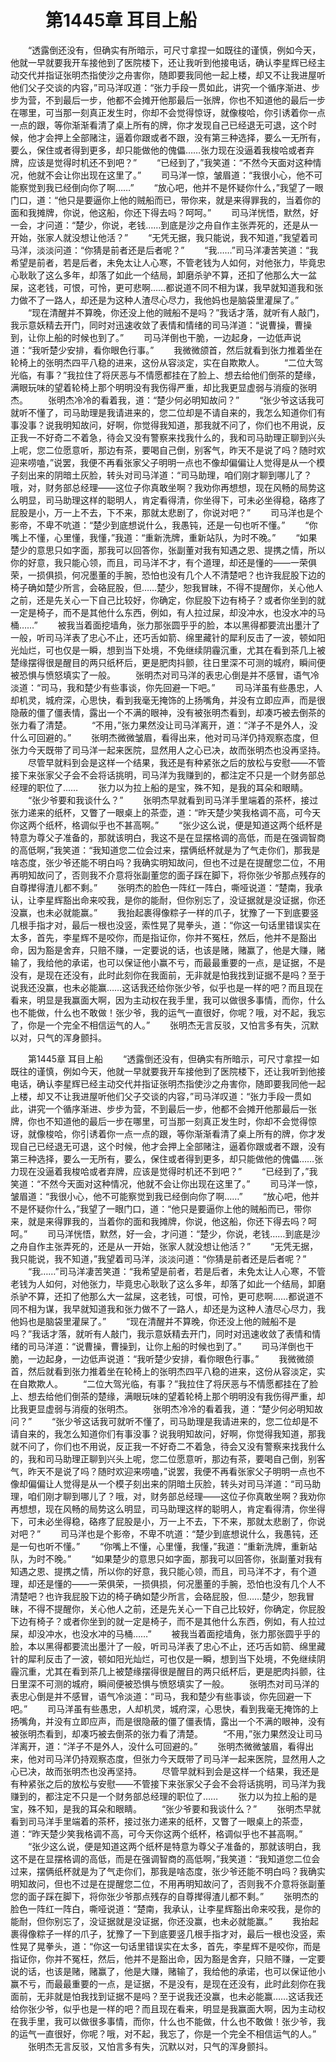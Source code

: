 # 　　第1445章 耳目上船
　　“透露倒还没有，但确实有所暗示，可尺寸拿捏一如既往的谨慎，例如今天，他就一早就要我开车接他到了医院楼下，还让我听到他接电话，确认李星辉已经主动交代并指证张明杰指使沙之舟害你，随即要我同他一起上楼，却又不让我进屋听他们父子交谈的内容，”司马洋叹道：“张力手段一贯如此，讲究一个循序渐进、步步为营，不到最后一步，他都不会摊开他那最后一张牌，你也不知道他的最后一步在哪里，可当那一刻真正发生时，你却不会觉得惊讶，就像梭哈，你引诱着你一点一点的跟，等你渐渐看清了桌上所有的牌，你才发现自己已经退无可退，这个时候，他才会押上全部赌注，逼着你跟或者不跟，没有第三种选择，要么一无所有，要么，保住或者得到更多，却只能做他的傀儡……张力现在没逼着我梭哈或者弃牌，应该是觉得时机还不到吧？”
　　“已经到了，”我笑道：“不然今天面对这种情况，他就不会让你出现在这里了。”
　　司马洋一惊，皱眉道：“我很小心，他不可能察觉到我已经倒向你了啊……”
　　“放心吧，他并不是怀疑你什么，”我望了一眼门口，道：“他只是要逼你上他的贼船而已，带你来，就是来得罪我的，当着你的面和我摊牌，你说，他这船，你还下得去吗？呵呵。”
　　司马洋恍悟，默然，好一会，才问道：“楚少，你说，老钱……到底是沙之舟自作主张弄死的，还是从一开始，张家人就没想让他活？”
　　“无凭无据，我只能说，我不知道，”我望着司马洋，淡淡问道：“你猜是前者还是后者呢？”
　　“我……”司马洋凄苦笑道：“我希望是前者，若是后者，未免太让人心寒，不管老钱为人如何，对他张力，毕竟忠心耿耿了这么多年，却落了如此一个结局，卸磨杀驴不算，还扣了他那么大一盆屎，这老钱，可恨，可怜，更可悲啊……都说道不同不相为谋，我早就知道我和张力做不了一路人，却还是为这种人渣尽心尽力，我他妈也是脑袋里灌屎了。”
　　“现在清醒并不算晚，你还没上他的贼船不是吗？”我话才落，就听有人敲门，我示意妖精去开门，同时对迅速收敛了表情和情绪的司马洋道：“说曹操，曹操到，让你上船的时候也到了。”
　　司马洋倒也干脆，一边起身，一边低声说道：“我听楚少安排，看你眼色行事。”
　　我微微颌首，然后就看到张力推着坐在轮椅上的张明杰四平八稳的进来，这份从容淡定，实在自欺欺人。
　　“二位大驾光临，有事？”我拉住了将厌恶与不情愿都挂在了脸上、想去给他们倒茶的楚缘，满眼玩味的望着轮椅上那个明明没有我伤得严重，却比我更显虚弱与消瘦的张明杰。
　　张明杰冷冷的看着我，道：“楚少何必明知故问？”
　　“张少爷这话我可就听不懂了，司马助理是我请进来的，您二位却是不请自来的，我怎么知道你们有事没事？说我明知故问，好啊，你觉得我知道，那我就不问了，你们也不用说，反正我一不好奇二不着急，待会又没有警察来找我什么的，我和司马助理正聊到兴头上呢，您二位愿意听，那边有茶，要喝自己倒，别客气，昨天不是说了吗？随时欢迎来唠嗑，”说罢，我便不再看张家父子明明一点也不像却偏偏让人觉得是从一个模子刻出来的阴暗土灰脸，转头对司马洋道：“司马助理，咱们刚才聊到哪儿了？哦，对，财务部总经理——这位子你真敢坐啊？我劝你再想想，现在风畅的局势这么明显，司马助理这样的聪明人，肯定看得清，你坐得下，可未必坐得稳，硌疼了屁股是小，万一上不去，下不来，那就太悲剧了，你说对吧？”
　　司马洋也是个影帝，不卑不吭道：“楚少到底想说什么，我愚钝，还是一句也听不懂。”
　　“你嘴上不懂，心里懂，我懂，”我道：“重新洗牌，重新站队，为时不晚。”
　　“如果楚少的意思只如字面，那我可以回答你，张副董对我有知遇之恩、提携之情，所以你的好意，我只能心领，而且，司马洋不才，有个道理，却还是懂的——一荣俱荣，一损俱损，何况墨董的手腕，恐怕也没有几个人不清楚吧？也许我屁股下边的椅子确如楚少所言，会硌屁股，但……楚少，恕我冒昧，不得不提醒你，关心他人之前，还是先关心一下自己比较好，你确定，你屁股下边有椅子？或者你坐到的就一定是椅子，而不是其他什么东西，例如，有人拉过屎，却没冲水，也没水冲的马桶……”
　　被我当着面挖墙角，张力那张圆乎乎的脸，本以黑得都要流出墨汁了一般，听司马洋表了忠心不止，还巧舌如箭、绵里藏针的犀利反击了一波，顿如阳光灿烂，可也仅是一瞬，想到当下处境，不免继续阴霾沉重，尤其在看到茶几上被楚缘摆得很是醒目的两只纸杯后，更是肥肉抖颤，往日里深不可测的城府，瞬间便被恐惧与愤怒填实了一般。
　　张明杰对司马洋的表忠心倒是并不感冒，语气冷淡道：“司马，我和楚少有些事谈，你先回避一下吧。”
　　司马洋虽有些愚忠，人却机灵，城府深，心思快，看到我毫无掩饰的上扬嘴角，并没有立即应声，而是很隐蔽的僵了僵表情，露出一个不满的眼神，没有被张明杰看到，却凑巧被去倒茶的张力看了清楚。
　　“不用，”张力果然没让司马洋离开，道：“洋子不是外人，没什么可回避的。”
　　张明杰微微皱眉，看得出来，他对司马洋仍持观察态度，但张力今天既带了司马洋一起来医院，显然用人之心已决，故而张明杰也没再坚持。
　　尽管早就料到会是这样一个结果，我还是有种紧张之后的放松与安慰——不管接下来张家父子会不会将话挑明，司马洋为我赚到的，都注定不只是一个财务部总经理的职位了……
　　张力以为拉上船的是宝，殊不知，是我的耳朵和眼睛。
　　“张少爷要和我谈什么？”
　　张明杰早就看到司马洋手里端着的茶杯，接过张力递来的纸杯，又瞥了一眼桌上的茶壶，道：“昨天楚少笑我格调不高，可今天你这两个纸杯，格调似乎也不甚高啊。”
　　“张少这么说，便是知道这两个纸杯是特意为尊父子准备的，那就该明白，我这不是在显摆格调的高低，而是在强调智商的高低啊，”我笑道：“我知道您二位会过来，摆俩纸杯就是为了气走你们，那我是啥态度，张少爷还能不明白吗？我确实明知故问，但也不过是在提醒您二位，不用再明知故问了，否则我不介意将张副董您的面子踩在脚下，将你张少爷那点残存的自尊撵得渣儿都不剩。”
　　张明杰的脸色一阵红一阵白，嘶哑说道：“楚南，我承认，让李星辉豁出命来咬我，是你的能耐，但你别忘了，没证据就是没证据，你还没赢，也未必就能赢。”
　　我抬起裹得像粽子一样的爪子，犹豫了一下到底要竖几根手指才对，最后一根也没竖，索性晃了晃拳头，道：“你这一句话里错误实在太多，首先，李星辉不是咬你，而是指证你，你并不冤枉，然后，他并不是豁出命，因为豁是舍弃，只赔不赚，一定要说的话，也该是赌，赌赢了，他是大赚，赌输了，我给他的承诺，也可以保证他小赢不亏，而最最重要的一点，是证据，不是没有，是现在还没有，此时此刻你在我面前，无非就是怕我找到证据不是吗？至于说我还没赢，也未必能赢……这话我还给你张少爷，似乎也是一样的吧？而且现在看来，明显是我赢面大啊，因为主动权在我手里，我可以做很多事情，而你，什么也不能做，什么也不敢做！张少爷，我的运气一直很好，你呢？哦，对不起，我忘了，你是一个完全不相信运气的人。”
　　张明杰无言反驳，又怕言多有失，沉默以对，只气的浑身颤抖。

　　第1445章 耳目上船
　　“透露倒还没有，但确实有所暗示，可尺寸拿捏一如既往的谨慎，例如今天，他就一早就要我开车接他到了医院楼下，还让我听到他接电话，确认李星辉已经主动交代并指证张明杰指使沙之舟害你，随即要我同他一起上楼，却又不让我进屋听他们父子交谈的内容，”司马洋叹道：“张力手段一贯如此，讲究一个循序渐进、步步为营，不到最后一步，他都不会摊开他那最后一张牌，你也不知道他的最后一步在哪里，可当那一刻真正发生时，你却不会觉得惊讶，就像梭哈，你引诱着你一点一点的跟，等你渐渐看清了桌上所有的牌，你才发现自己已经退无可退，这个时候，他才会押上全部赌注，逼着你跟或者不跟，没有第三种选择，要么一无所有，要么，保住或者得到更多，却只能做他的傀儡……张力现在没逼着我梭哈或者弃牌，应该是觉得时机还不到吧？”
　　“已经到了，”我笑道：“不然今天面对这种情况，他就不会让你出现在这里了。”
　　司马洋一惊，皱眉道：“我很小心，他不可能察觉到我已经倒向你了啊……”
　　“放心吧，他并不是怀疑你什么，”我望了一眼门口，道：“他只是要逼你上他的贼船而已，带你来，就是来得罪我的，当着你的面和我摊牌，你说，他这船，你还下得去吗？呵呵。”
　　司马洋恍悟，默然，好一会，才问道：“楚少，你说，老钱……到底是沙之舟自作主张弄死的，还是从一开始，张家人就没想让他活？”
　　“无凭无据，我只能说，我不知道，”我望着司马洋，淡淡问道：“你猜是前者还是后者呢？”
　　“我……”司马洋凄苦笑道：“我希望是前者，若是后者，未免太让人心寒，不管老钱为人如何，对他张力，毕竟忠心耿耿了这么多年，却落了如此一个结局，卸磨杀驴不算，还扣了他那么大一盆屎，这老钱，可恨，可怜，更可悲啊……都说道不同不相为谋，我早就知道我和张力做不了一路人，却还是为这种人渣尽心尽力，我他妈也是脑袋里灌屎了。”
　　“现在清醒并不算晚，你还没上他的贼船不是吗？”我话才落，就听有人敲门，我示意妖精去开门，同时对迅速收敛了表情和情绪的司马洋道：“说曹操，曹操到，让你上船的时候也到了。”
　　司马洋倒也干脆，一边起身，一边低声说道：“我听楚少安排，看你眼色行事。”
　　我微微颌首，然后就看到张力推着坐在轮椅上的张明杰四平八稳的进来，这份从容淡定，实在自欺欺人。
　　“二位大驾光临，有事？”我拉住了将厌恶与不情愿都挂在了脸上、想去给他们倒茶的楚缘，满眼玩味的望着轮椅上那个明明没有我伤得严重，却比我更显虚弱与消瘦的张明杰。
　　张明杰冷冷的看着我，道：“楚少何必明知故问？”
　　“张少爷这话我可就听不懂了，司马助理是我请进来的，您二位却是不请自来的，我怎么知道你们有事没事？说我明知故问，好啊，你觉得我知道，那我就不问了，你们也不用说，反正我一不好奇二不着急，待会又没有警察来找我什么的，我和司马助理正聊到兴头上呢，您二位愿意听，那边有茶，要喝自己倒，别客气，昨天不是说了吗？随时欢迎来唠嗑，”说罢，我便不再看张家父子明明一点也不像却偏偏让人觉得是从一个模子刻出来的阴暗土灰脸，转头对司马洋道：“司马助理，咱们刚才聊到哪儿了？哦，对，财务部总经理——这位子你真敢坐啊？我劝你再想想，现在风畅的局势这么明显，司马助理这样的聪明人，肯定看得清，你坐得下，可未必坐得稳，硌疼了屁股是小，万一上不去，下不来，那就太悲剧了，你说对吧？”
　　司马洋也是个影帝，不卑不吭道：“楚少到底想说什么，我愚钝，还是一句也听不懂。”
　　“你嘴上不懂，心里懂，我懂，”我道：“重新洗牌，重新站队，为时不晚。”
　　“如果楚少的意思只如字面，那我可以回答你，张副董对我有知遇之恩、提携之情，所以你的好意，我只能心领，而且，司马洋不才，有个道理，却还是懂的——一荣俱荣，一损俱损，何况墨董的手腕，恐怕也没有几个人不清楚吧？也许我屁股下边的椅子确如楚少所言，会硌屁股，但……楚少，恕我冒昧，不得不提醒你，关心他人之前，还是先关心一下自己比较好，你确定，你屁股下边有椅子？或者你坐到的就一定是椅子，而不是其他什么东西，例如，有人拉过屎，却没冲水，也没水冲的马桶……”
　　被我当着面挖墙角，张力那张圆乎乎的脸，本以黑得都要流出墨汁了一般，听司马洋表了忠心不止，还巧舌如箭、绵里藏针的犀利反击了一波，顿如阳光灿烂，可也仅是一瞬，想到当下处境，不免继续阴霾沉重，尤其在看到茶几上被楚缘摆得很是醒目的两只纸杯后，更是肥肉抖颤，往日里深不可测的城府，瞬间便被恐惧与愤怒填实了一般。
　　张明杰对司马洋的表忠心倒是并不感冒，语气冷淡道：“司马，我和楚少有些事谈，你先回避一下吧。”
　　司马洋虽有些愚忠，人却机灵，城府深，心思快，看到我毫无掩饰的上扬嘴角，并没有立即应声，而是很隐蔽的僵了僵表情，露出一个不满的眼神，没有被张明杰看到，却凑巧被去倒茶的张力看了清楚。
　　“不用，”张力果然没让司马洋离开，道：“洋子不是外人，没什么可回避的。”
　　张明杰微微皱眉，看得出来，他对司马洋仍持观察态度，但张力今天既带了司马洋一起来医院，显然用人之心已决，故而张明杰也没再坚持。
　　尽管早就料到会是这样一个结果，我还是有种紧张之后的放松与安慰——不管接下来张家父子会不会将话挑明，司马洋为我赚到的，都注定不只是一个财务部总经理的职位了……
　　张力以为拉上船的是宝，殊不知，是我的耳朵和眼睛。
　　“张少爷要和我谈什么？”
　　张明杰早就看到司马洋手里端着的茶杯，接过张力递来的纸杯，又瞥了一眼桌上的茶壶，道：“昨天楚少笑我格调不高，可今天你这两个纸杯，格调似乎也不甚高啊。”
　　“张少这么说，便是知道这两个纸杯是特意为尊父子准备的，那就该明白，我这不是在显摆格调的高低，而是在强调智商的高低啊，”我笑道：“我知道您二位会过来，摆俩纸杯就是为了气走你们，那我是啥态度，张少爷还能不明白吗？我确实明知故问，但也不过是在提醒您二位，不用再明知故问了，否则我不介意将张副董您的面子踩在脚下，将你张少爷那点残存的自尊撵得渣儿都不剩。”
　　张明杰的脸色一阵红一阵白，嘶哑说道：“楚南，我承认，让李星辉豁出命来咬我，是你的能耐，但你别忘了，没证据就是没证据，你还没赢，也未必就能赢。”
　　我抬起裹得像粽子一样的爪子，犹豫了一下到底要竖几根手指才对，最后一根也没竖，索性晃了晃拳头，道：“你这一句话里错误实在太多，首先，李星辉不是咬你，而是指证你，你并不冤枉，然后，他并不是豁出命，因为豁是舍弃，只赔不赚，一定要说的话，也该是赌，赌赢了，他是大赚，赌输了，我给他的承诺，也可以保证他小赢不亏，而最最重要的一点，是证据，不是没有，是现在还没有，此时此刻你在我面前，无非就是怕我找到证据不是吗？至于说我还没赢，也未必能赢……这话我还给你张少爷，似乎也是一样的吧？而且现在看来，明显是我赢面大啊，因为主动权在我手里，我可以做很多事情，而你，什么也不能做，什么也不敢做！张少爷，我的运气一直很好，你呢？哦，对不起，我忘了，你是一个完全不相信运气的人。”
　　张明杰无言反驳，又怕言多有失，沉默以对，只气的浑身颤抖。
